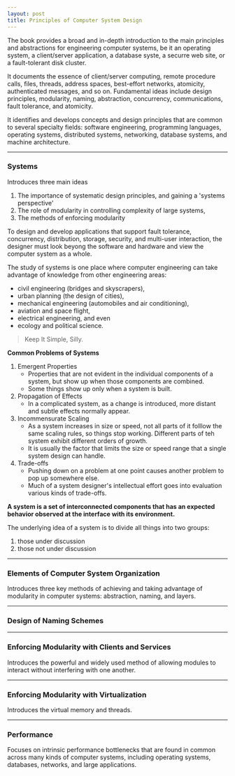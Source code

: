 ```yaml
---
layout: post
title: Principles of Computer System Design
---
```


The book provides a broad and in-depth introduction to the main principles and abstractions for engineering computer systems, be it an operating system, a client/server application, a database syste, a securre web site, or a fault-tolerant disk cluster. 

It documents the essence of client/server computing, remote procedure calls, files, threads, address spaces, best-effort networks, atomicity, authenticated messages, and so on. Fundamental ideas include design principles, modularity, naming, abstraction, concurrency, communications, fault tolerance, and atomicity. 

It identifies and develops concepts and design principles that are common to several specialty fields: software engineering, programming languages, operating systems, distributed systems, networking, database systems, and machine architecture. 

---

### Systems

Introduces three main ideas

1. The importance of systematic design principles, and gaining a 'systems perspective'
2. The role of modularity in controlling complexity of large systems, 
3. The methods of enforcing modularity

To design and develop applications that support fault tolerance, concurrency, distribution, storage, security, and multi-user interaction, the designer must look beyong the software and hardware and view the computer system as a whole. 

The study of systems is one place where computer engineering can take advantage of knowledge from other engineering areas: 

- civil engineering (bridges and skyscrapers), 
- urban planning (the design of cities), 
- mechanical engineering (automobiles and air conditioning), 
- aviation and space flight, 
- electrical engineering, and even 
- ecology and political science.



> Keep It Simple, Silly. 



**Common Problems of Systems**

1. Emergent Properties
   - Properties that are not evident in the individual components of a system, but show up when those components are combined. 
   - Some things show up only when a system is built. 
2. Propagation of Effects
   - In a complicated system, as a change is introduced, more distant and subtle effects normally appear. 
3. Incommensurate Scaling
   - As a system increases in size or speed, not all parts of it folllow the same scaling rules, so things stop working. Different parts of teh system exhibit different orders of growth. 
   - It is usually the factor that limits the size or speed range that a single system design can handle. 
4. Trade-offs
   - Pushing down on a problem at one point causes another problem to pop up somewhere else. 
   - Much of a system designer's intellectual effort goes into evaluation various kinds of trade-offs. 

**A system is a set of interconnected components that has an expected behavior observed at the interface with its environment.**

The underlying idea of a system is to divide all things into two groups:

1. those under discussion 
2. those not under discussion

---

### Elements of Computer System Organization

Introduces three key methods of achieving and taking advantage of modularity in computer systems: abstraction, naming, and layers. 

---

### Design of Naming Schemes

---

### Enforcing Modularity with Clients and Services

Introduces the powerful and widely used method of allowing modules to interact without interfering with one another. 

---

### Enforcing Modularity with Virtualization

Introduces the virtual memory and threads. 

---

### Performance

Focuses on intrinsic performance bottlenecks that are found in common across many kinds of computer systems, including operating systems, databases, networks, and large applications. 